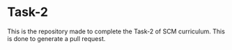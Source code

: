 # Task-2
This is the repository made to complete the Task-2 of SCM curriculum. 
This is done to generate a pull request.
